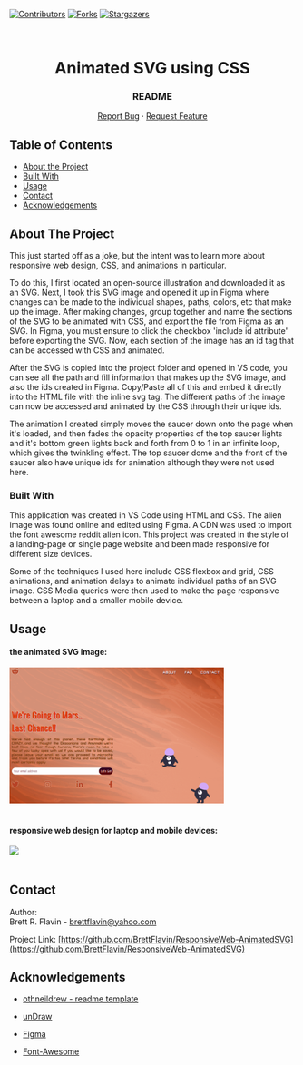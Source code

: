 <!--------------------->
<!-- PROJECT SHIELDS -->
<!--------------------->

[![Contributors][contributors-shield]][contributors-url]
[![Forks][forks-shield]][forks-url]
[![Stargazers][stars-shield]][stars-url]

<!-------------------------->
<!-- PROJECT HEADING/LOGO -->
<!-------------------------->
<br />
  <h1 align="center">Animated SVG using CSS</h1>
  <h3 align="center">README</h3>
  <p align="center">    
    <a href="https://github.com/BrettFlavin/ResponsiveWeb-AnimatedSVG/issues">Report Bug</a>
    ·
    <a href="https://github.com/BrettFlavin/ResponsiveWeb-AnimatedSVG/issues">Request Feature</a>
  </p>

<!----------------------->
<!-- TABLE OF CONTENTS -->
<!----------------------->

## Table of Contents

- [About the Project](#about-the-project)
- [Built With](#built-with)
- [Usage](#usage)
- [Contact](#contact)
- [Acknowledgements](#acknowledgements)

<!----------------------->
<!-- ABOUT THE PROJECT -->
<!----------------------->

## About The Project

This just started off as a joke, but the intent was to learn more about responsive web design, CSS, and animations in particular.

To do this, I first located an open-source illustration and downloaded it as an SVG. Next, I took this SVG image and opened it up in Figma where changes can be made to the individual shapes, paths, colors, etc that make up the image. After making changes, group together and name the sections of the SVG to be animated with CSS, and export the file from Figma as an SVG. In Figma, you must ensure to click the checkbox 'include id attribute' before exporting the SVG. Now, each section of the image has an id tag that can be accessed with CSS and animated.

After the SVG is copied into the project folder and opened in VS code, you can see all the path and fill information that makes up the SVG image, and also the ids created in Figma. Copy/Paste all of this and embed it directly into the HTML file with the inline svg tag. The different paths of the image can now be accessed and animated by the CSS through their unique ids. 

The animation I created simply moves the saucer down onto the page when it's loaded, and then fades the opacity properties of the top saucer lights and it's bottom green lights back and forth from 0 to 1 in an infinite loop, which gives the twinkling effect. The top saucer dome and the front of the saucer also have unique ids for animation although they were not used here.

<!---------------->
<!-- BUILT WITH -->
<!---------------->

### Built With

This application was created in VS Code using HTML and CSS. The alien image was found online and edited using Figma. A CDN was used to import the font awesome reddit alien icon. This project was created in the style of a landing-page or single page website and been made responsive for different size devices.

Some of the techniques I used here include CSS flexbox and grid, CSS animations, and animation delays to animate individual paths of an SVG image. CSS Media queries were then used to make the page responsive between a laptop and a smaller mobile device.

<!-------------------->
<!-- USAGE EXAMPLES -->
<!-------------------->

## Usage

<h4>the animated SVG image:</h4>

<img src="mars-alien.gif" width="75%">
<br>
<br>

<h4>responsive web design for laptop and mobile devices:</h4>

<img src="mars-alien2.gif" width="70%">
<br>
<br>

<!------------->
<!-- CONTACT -->
<!------------->

## Contact

Author:
<br />
Brett R. Flavin - brettflavin@yahoo.com

Project Link: [https://github.com/BrettFlavin/ResponsiveWeb-AnimatedSVG](https://github.com/BrettFlavin/ResponsiveWeb-AnimatedSVG)

<!---------------------->
<!-- ACKNOWLEDGEMENTS -->
<!---------------------->

## Acknowledgements

- [othneildrew - readme template](https://github.com/othneildrew/Best-README-Template)
- [unDraw](https://undraw.co/illustrations)
- [Figma](https://figma.com)
- [Font-Awesome](https://fontawesome.com)

  <!-------------------->
  <!-- MARKDOWN LINKS -->
  <!-------------------->

[contributors-shield]: https://img.shields.io/github/contributors/BrettFlavin/ResponsiveWeb-AnimatedSVG?style=plastic
[contributors-url]: https://github.com/BrettFlavin/ResponsiveWeb-AnimatedSVG/graphs/contributors
[forks-shield]: https://img.shields.io/github/forks/BrettFlavin/ResponsiveWeb-AnimatedSVG?style=plastic
[forks-url]: https://github.com/BrettFlavin/ResponsiveWeb-AnimatedSVG/network/members
[stars-shield]: https://img.shields.io/github/stars/BrettFlavin/ResponsiveWeb-AnimatedSVG?style=plastic
[stars-url]: https://github.com/BrettFlavin/ResponsiveWeb-AnimatedSVG/stargazers
